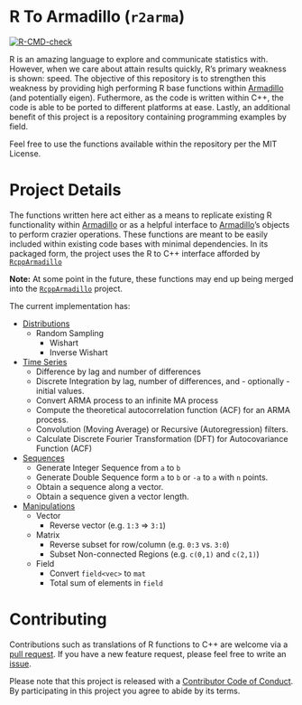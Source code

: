 
# R To Armadillo (`r2arma`)

<!-- badges: start -->

[![R-CMD-check](https://github.com/coatless-rpkg/r-to-armadillo/actions/workflows/R-CMD-check.yaml/badge.svg)](https://github.com/coatless-rpkg/r-to-armadillo/actions/workflows/R-CMD-check.yaml)
<!-- badges: end -->

R is an amazing language to explore and communicate statistics with.
However, when we care about attain results quickly, R’s primary weakness
is shown: speed. The objective of this repository is to strengthen this
weakness by providing high performing R base functions within
[Armadillo](http://arma.sourceforge.net/docs.html) (and potentially
eigen). Futhermore, as the code is written within C++, the code is able
to be ported to different platforms at ease. Lastly, an additional
benefit of this project is a repository containing programming examples
by field.

Feel free to use the functions available within the repository per the
MIT License.

# Project Details

The functions written here act either as a means to replicate existing R
functionality within [Armadillo](http://arma.sourceforge.net/docs.html)
or as a helpful interface to
[Armadillo](http://arma.sourceforge.net/docs.html)’s objects to perform
crazier operations. These functions are meant to be easily included
within existing code bases with minimal dependencies. In its packaged
form, the project uses the R to C++ interface afforded by
[`RcppArmadillo`](https://github.com/rcppcore/rcpparmadillo)

**Note:** At some point in the future, these functions may end up being
merged into the
[`RcppArmadillo`](https://github.com/rcppcore/rcpparmadillo) project.

The current implementation has:

- [Distributions](https://github.com/coatless-rpkg/r-to-armadillo/blob/master/src/distributions.cpp)
  - Random Sampling
    - Wishart
    - Inverse Wishart
- [Time
  Series](https://github.com/coatless-rpkg/r-to-armadillo/blob/master/src/ts.cpp)
  - Difference by lag and number of differences
  - Discrete Integration by lag, number of differences, and -
    optionally - initial values.
  - Convert ARMA process to an infinite MA process
  - Compute the theoretical autocorrelation function (ACF) for an ARMA
    process.
  - Convolution (Moving Average) or Recursive (Autoregression) filters.
  - Calculate Discrete Fourier Transformation (DFT) for Autocovariance
    Function (ACF)
- [Sequences](https://github.com/coatless-rpkg/r-to-armadillo/blob/master/src/seq.cpp)
  - Generate Integer Sequence from `a` to `b`
  - Generate Double Sequence form `a` to `b` or `-a` to `a` with `n`
    points.
  - Obtain a sequence along a vector.
  - Obtain a sequence given a vector length.
- [Manipulations](https://github.com/coatless-rpkg/r-to-armadillo/blob/master/src/manipulations.cpp)
  - Vector
    - Reverse vector (e.g. `1:3` =\> `3:1`)
  - Matrix
    - Reverse subset for row/column (e.g. `0:3` vs. `3:0`)
    - Subset Non-connected Regions (e.g. `c(0,1)` and `c(2,1)`)
  - Field
    - Convert `field<vec>` to `mat`
    - Total sum of elements in `field`

# Contributing

Contributions such as translations of R functions to C++ are welcome via
a [pull request](https://github.com/coatless-rpkg/r-to-armadillo/pulls).
If you have a new feature request, please feel free to write an
[issue](https://github.com/coatless-rpkg/r-to-armadillo/issues).

Please note that this project is released with a [Contributor Code of
Conduct](CONDUCT.md). By participating in this project you agree to
abide by its terms.
